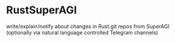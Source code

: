 # RustSuperAGI
write/explain/notify about changes in Rust.git repos from SuperAGI (optionally via natural language controlled Telegram channels) 
